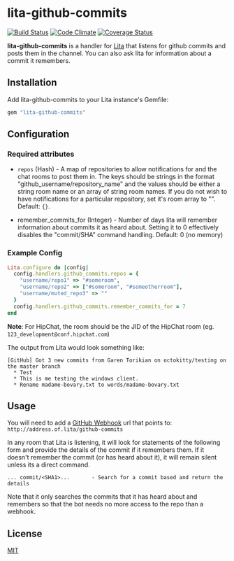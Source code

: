 # lita-github-commits

[![Build Status](https://travis-ci.org/webdestroya/lita-github-commits.png)](https://travis-ci.org/webdestroya/lita-github-commits)
[![Code Climate](https://codeclimate.com/github/webdestroya/lita-github-commits.png)](https://codeclimate.com/github/webdestroya/lita-github-commits)
[![Coverage Status](https://coveralls.io/repos/webdestroya/lita-github-commits/badge.png)](https://coveralls.io/r/webdestroya/lita-github-commits)

**lita-github-commits** is a handler for [Lita](https://github.com/jimmycuadra/lita) that listens for github commits and posts them in the channel.  You can also ask lita for information about a commit it remembers.

## Installation

Add lita-github-commits to your Lita instance's Gemfile:

``` ruby
gem "lita-github-commits"
```

## Configuration

### Required attributes

* `repos` (Hash) - A map of repositories to allow notifications for and the chat rooms to post them in. The keys should be strings in the format "github_username/repository_name" and the values should be either a string room name or an array of string room names. If you do not wish to have notifications for a particular repository, set it's room array to "".  Default: `{}`.

* remember_commits_for (Integer) - Number of days lita will remember information about commits it as heard about.  Setting it to 0 effectively disables the "commit/SHA" command handling.  Default: 0 (no memory)

### Example Config

``` ruby
Lita.configure do |config|
  config.handlers.github_commits.repos = {
    "username/repo1" => "#someroom",
    "username/repo2" => ["#someroom", "#someotherroom"],
    "username/muted_repo3" => ""
  }
  config.handlers.github_commits.remember_commits_for = 7
end
```

**Note**: For HipChat, the room should be the JID of the HipChat room (eg. `123_development@conf.hipchat.com`)

The output from Lita would look something like:

```
[GitHub] Got 3 new commits from Garen Torikian on octokitty/testing on the master branch
  * Test
  * This is me testing the windows client.
  * Rename madame-bovary.txt to words/madame-bovary.txt
```

## Usage

You will need to add a [GitHub Webhook](https://developer.github.com/webhooks/) url that points to: `http://address.of.lita/github-commits`

In any room that Lita is listening, it will look for statements of the following form and provide the details of the commit if it remembers them.  If it doesn't remember the commit (or has heard about it), it will remain silent unless its a direct command.
```
... commit/<SHA1>...       - Search for a commit based and return the details

```

Note that it only searches the commits that it has heard about and remembers so that the bot needs no more access to the repo than a webhook.

## License

[MIT](http://opensource.org/licenses/MIT)
